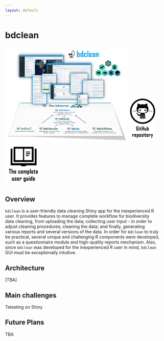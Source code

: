```yaml
---
layout: default
---
```


# bdclean

<img src="assets/images/bdclean_bdverse.png" alt="bdclean in the bdverse" width="400"/>
<a href="https://github.com/bd-R/bdclean" target="_blank"><img src="assets/images/github_repo.png" alt="bdclean GitHub repository" title= "Open bdclean repository" width="90"/></a>
   <a href="https://bd-r.github.io/bdclean-guide/" target="_blank"><img src="assets/images/user_guide.png" alt="bdclean user guide" title= "Open the complete user guide" width="120"/></a>

## Overview

`bdclean` is a user-friendly data cleaning Shiny app for the inexperienced R user. It provides features to manage complete workflow for biodiversity data cleaning, from uploading the data; collecting user input - in order to adjust cleaning procedures; cleaning the data; and finally, generating various reports and several versions of the data.
In order for `bdclean` to truly be practical, several unique and challenging R components were developed, such as a questionnaire module and high-quality reports mechanism. Also, since `bdclean` was developed for the inexperienced R user in mind, `bdclean` GUI must be exceptionally intuitive.

## Architecture

[TBA]

## Main challenges

Tetesting on Shiny

## Future Plans

TBA





